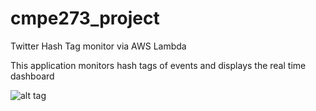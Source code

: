 # cmpe273_project
Twitter Hash Tag monitor via AWS Lambda

This application monitors hash tags of events and displays the real time dashboard 

![alt tag](https://github.com/neerajkumbhar/cmpe273_project/blob/master/Project/architecture%20diagram.JPG)
